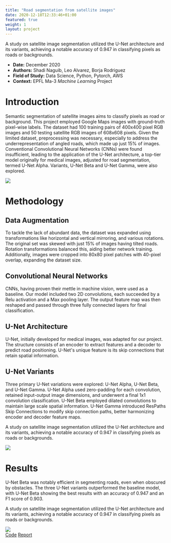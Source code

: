 ```yaml
---
title: "Road segmentation from satellite images"
date: 2020-12-18T12:33:46+01:00
featured: true
weight: 1
layout: project
---
```


A study on satellite image segmentation utilized the U-Net architecture and its variants, achieving a notable accuracy of 0.947 in classifying pixels as roads or backgrounds.

* **Date:** December 2020
* **Authors:** Shadi Naguib, Leo Alvarez, Borja Rodriguez
* **Field of Study:** Data Science, Python, Pytorch, AWS
* **Context:** EPFL Ma-3 *Machine Learning* Project

# Introduction 

Semantic segmentation of satellite images aims to classify pixels as road or background. This project employed Google Maps images with ground-truth pixel-wise labels. The dataset had 100 training pairs of 400x400 pixel RGB images and 50 testing satellite RGB images of 608x608 pixels. Given the limited dataset, preprocessing was necessary, especially to address the underrepresentation of angled roads, which made up just 15% of images. Conventional Convolutional Neural Networks (CNNs) were found insufficient, leading to the application of the U-Net architecture, a top-tier model originally for medical images, adjusted for road segmentation, termed U-Net Alpha. Variants, U-Net Beta and U-Net Gamma, were also explored.

<div class="web-image-md">
    <img src="../../images/project-images/road_segmentation/example.png">
</div>

# Methodology

## Data Augmentation
To tackle the lack of abundant data, the dataset was expanded using transformations like horizontal and vertical mirroring, and various rotations. The original set was skewed with just 15% of images having tilted roads. Rotation transformations balanced this, aiding better network training. Additionally, images were cropped into 80x80 pixel patches with 40-pixel overlap, expanding the dataset size.

## Convolutional Neural Networks
CNNs, having proven their mettle in machine vision, were used as a baseline. Our model included two 2D convolutions, each succeeded by a Relu activation and a Max pooling layer. The output feature map was then reshaped and passed through three fully connected layers for final classification.

## U-Net Architecture
U-Net, initially developed for medical images, was adapted for our project. The structure consists of an encoder to extract features and a decoder to predict road positioning. U-Net's unique feature is its skip connections that retain spatial information.

## U-Net Variants
Three primary U-Net variations were explored: U-Net Alpha, U-Net Beta, and U-Net Gamma. U-Net Alpha used zero-padding for each convolution, retained input-output image dimensions, and underwent a final 1x1 convolution classification. U-Net Beta employed dilated convolutions to maintain large scale spatial information. U-Net Gamma introduced ResPaths Skip Connections to modify skip connection paths, better harmonizing encoder and decoder feature maps.

A study on satellite image segmentation utilized the U-Net architecture and its variants, achieving a notable accuracy of 0.947 in classifying pixels as roads or backgrounds.

<div class="web-image-lg">
    <img src="../../images/project-images/road_segmentation/architecture.png">
</div>

# Results
U-Net Beta was notably efficient in segmenting roads, even when obscured by obstacles. The three U-Net variants outperformed the baseline model, with U-Net Beta showing the best results with an accuracy of 0.947 and an F1 score of 0.903.

A study on satellite image segmentation utilized the U-Net architecture and its variants, achieving a notable accuracy of 0.947 in classifying pixels as roads or backgrounds.

<div class="web-image-md">
    <img src="../../images/project-images/road_segmentation/results.png">
</div>

<div class="row justify-content-center">
  <div class="col-auto">
    <a class="button_link" href="https://github.com/shadinaguib/ML_Road-Segmentation" target="_blank">Code</a>
    <a class="button_link" href="https://github.com/shadinaguib/ML_Road-Segmentation/blob/master/report/Projet_2_ML.pdf" target="_blank">Report</a>
  </div>
</div>